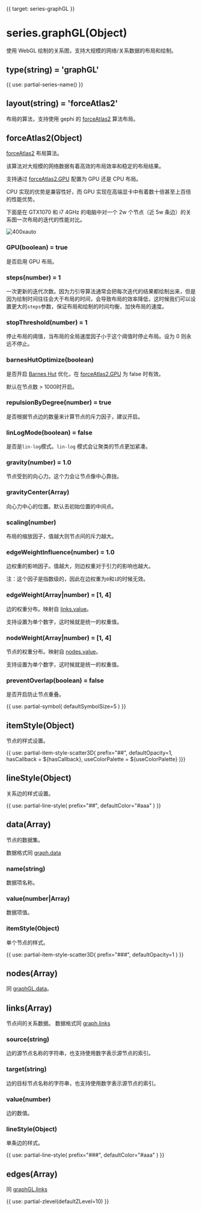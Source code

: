 {{ target: series-graphGL }}

# series.graphGL(Object)

使用 WebGL 绘制的关系图，支持大规模的网络/关系数据的布局和绘制。

## type(string) = 'graphGL'

{{ use: partial-series-name() }}

## layout(string) = 'forceAtlas2'

布局的算法，支持使用 gephi 的 [forceAtlas2](https://github.com/gephi/gephi/wiki/Force-Atlas-2) 算法布局。

## forceAtlas2(Object)

[forceAtlas2](https://github.com/gephi/gephi/wiki/Force-Atlas-2) 布局算法。

该算法对大规模的网络数据有着高效的布局效率和稳定的布局结果。

支持通过 [forceAtlas2.GPU](~series-graphGL.forceAtlas2.GPU) 配置为 GPU 还是 CPU 布局。

CPU 实现的优势是兼容性好，而 GPU 实现在高端显卡中有着数十倍甚至上百倍的性能优势。

下面是在 GTX1070 和 i7 4GHz 的电脑中对一个 2w 个节点（近 5w 条边）的关系图一次布局的迭代的性能对比。

![400xauto](~gpu-layout-perf.png)

### GPU(boolean) = true

是否启用 GPU 布局。

### steps(number) = 1

一次更新的迭代次数。因为力引导算法通常会把每次迭代的结果都绘制出来，但是因为绘制时间往往会大于布局的时间，会导致布局的效率降低，这时候我们可以设置更大的`steps`参数，保证布局和绘制的时间均衡，加快布局的速度。

### stopThreshold(number) = 1

停止布局的阈值，当布局的全局速度因子小于这个阈值时停止布局。设为 0 则永远不停止。

### barnesHutOptimize(boolean)

是否开启 [Barnes Hut](https://en.wikipedia.org/wiki/Barnes%E2%80%93Hut_simulation) 优化，在 [forceAtlas2.GPU](~series-graphGL.forceAtlas2.GPU) 为 false 时有效。

默认在节点数 > 1000时开启。

### repulsionByDegree(number) = true

是否根据节点边的数量来计算节点的斥力因子，建议开启。

### linLogMode(boolean) = false

是否是`lin-log`模式。`lin-log` 模式会让聚类的节点更加紧凑。

### gravity(number) = 1.0

节点受到的向心力。这个力会让节点像中心靠拢。

### gravityCenter(Array)

向心力中心的位置。默认去初始位置的中间点。

### scaling(number)

布局的缩放因子，值越大则节点间的斥力越大。

### edgeWeightInfluence(number) = 1.0

边权重的影响因子。值越大，则边权重对于引力的影响也越大。

注：这个因子是指数级的，因此在边权重为`0`和`1`的时候无效。

### edgeWeight(Array|number) = [1, 4]

边的权重分布。映射自 [links.value](~series-graphGL.links.value)。

支持设置为单个数字，这时候就是统一的权重值。

### nodeWeight(Array|number) = [1, 4]

节点的权重分布。映射自 [nodes.value](~series-graphGL.nodes.value)。

支持设置为单个数字，这时候就是统一的权重值。

### preventOverlap(boolean) = false

是否开启防止节点重叠。

{{ use: partial-symbol(
    defaultSymbolSize=5
) }}

## itemStyle(Object)

节点的样式设置。

{{ use: partial-item-style-scatter3D(
    prefix="##",
    defaultOpacity=1,
    hasCallback = ${hasCallback},
    useColorPalette = ${useColorPalette}
)}}

## lineStyle(Object)

关系边的样式设置。

{{ use: partial-line-style(
    prefix="##",
    defaultColor="#aaa"
) }}



## data(Array)

节点的数据集。

数据格式同 [graph.data](https://echarts.apache.org/zh/option.html#series-graph.data)

### name(string)

数据项名称。

### value(number|Array)

数据项值。

### itemStyle(Object)

单个节点的样式。

{{ use: partial-item-style-scatter3D(
    prefix="###",
    defaultOpacity=1
) }}


## nodes(Array)

同 [graphGL.data](~series-graphGL.data)。

## links(Array)

节点间的关系数据。
数据格式同 [graph.links](https://echarts.apache.org/zh/option.html#series-graph.links)

### source(string)

边的源节点名称的字符串，也支持使用数字表示源节点的索引。

### target(string)

边的目标节点名称的字符串，也支持使用数字表示源节点的索引。

### value(number)

边的数值。

### lineStyle(Object)

单条边的样式。

{{ use: partial-line-style(
    prefix="###",
    defaultColor="#aaa"
) }}

## edges(Array)

同 [graphGL.links](~series-graphGL.links)


{{ use: partial-zlevel(defaultZLevel=10) }}
